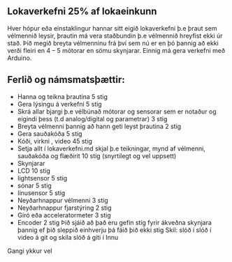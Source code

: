 ## Lokaverkefni 25% af lokaeinkunn
Hver hópur eða einstaklingur hannar sitt eigið lokaverkefni þ.e þraut sem vélmennið leysir, þrautin má vera staðbundin  þ.e vélmennið hreyfist ekki úr stað.  Þið megið  breyta vélmenninu frá því sem nú er en þó þannig að ekki verði fleiri en 4 – 5 mótorar en sömu skynjarar. Einnig má gera verkefni með Arduino.
## Ferlið og námsmatsþættir:
 * Hanna og teikna þrautina 5 stig
 * Gera lýsingu á verkefni 5 stig
 * Skrá allar bjargi þ.e vélbúnað mótorar og sensorar sem er notaður  og eigindi þess (t.d analog/digital og parametrar) 3 stig
 * Breyta vélmenni þannig að hann geti leyst þrautina 2 stig
 * Gera sauðakóða 5 stig
 * Kóði, virkni , video 45 stig
 * Setja  allt í lokaverkefni.md skjal þ.e teikningar, mynd af vélmenni, sauðakóða og flæðirit 10 stig (snyrtilegt og vel uppsett)
 * Skynjarar
 * LCD 10 stig 
 * lightsensor 5 stig
 * sónar 5 stig
 * línusensor 5 stig
 * Neyðarhnappur vélmenni 3 stig
 * Neyðarhnappur fjarstýring 2 stig
 * Gíró eða acceleratormeter 3 stig
 * Encoder 2 stig
Þið sjáið að það eru gefin stig fyrir ákveðna skynjara þannig ef þið sleppið einhverju þá fáið þið ekki stig
Skil: slóð í slóð í video á git og skila slóð á giti í Innu

Gangi ykkur vel
